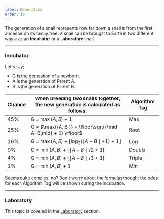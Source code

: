 ```yaml
---
label: Generation
order: 10
---
```

The generation of a snail represents how far down a snail is from the first ancestor on its family tree. A snail can be brought to Earth in two different ways: as an **Incubator** or a **Laboratory** snail.

***

### Incubator
Let's say;
* G is the generation of a newborn.
* A is the generation of Parent A.
* B is the generation of Parent B.
  
| Chance | When breeding two snails together, the new generation is calculated as follows: | Algorithm Tag |
|--------|---------------------------------------------------------------------------------|---------------|
| 45%    | G = $\max{(A, B )}$ + 1                                                           | Max           |
| 25%    | G = $\max{(A, B )} + \lfloor\sqrt{(\mid A-B\mid) + 1} \rfloor$                    | Root          |
| 16%    | G = $\max{(A, B )} + \lfloor\log_2({\mid A-B\mid +1)+1} \rfloor$                  | Log           |
| 9%     | G = $\min{(A, B )} + \lfloor\mid A-B\mid /2 + 1\rfloor$                           | Double        |
| 4%     | G = $\min{(A, B )} + \lfloor \mid A-B\mid /3 + 1\rfloor$                          | Triple        |
| 1%     | G = $\min{(A, B )}$ + 1                                                           | Min           |

Seems quite complex, no? Don't worry about the formulas though; the odds for each Algorithm Tag will be shown during the Incubation.

***

### Laboratory
This topic is covered in the [Laboratory]() section.
